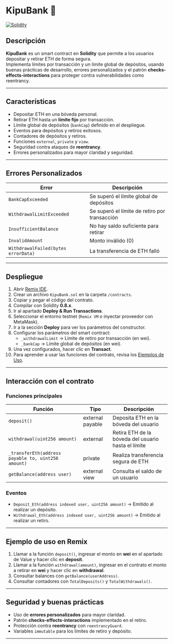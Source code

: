 # KipuBank 🏦

[![Solidity](https://img.shields.io/badge/Solidity-0.8.x-blue?logo=ethereum&logoColor=white)](https://soliditylang.org/) 

## Descripción
**KipuBank** es un smart contract en **Solidity** que permite a los usuarios depositar y retirar ETH de forma segura.  
Implementa límites por transacción y un límite global de depósitos, usando buenas prácticas de desarrollo, errores personalizados y el patrón **checks-effects-interactions** para proteger contra vulnerabilidades como reentrancy.

---

## Características

- Depositar ETH en una bóveda personal.
- Retirar ETH hasta un **límite fijo** por transacción.
- Límite global de depósitos (`bankCap`) definido en el despliegue.
- Eventos para depósitos y retiros exitosos.
- Contadores de depósitos y retiros.
- Funciones `external`, `private` y `view`.
- Seguridad contra ataques de **reentrancy**.
- Errores personalizados para mayor claridad y seguridad.

---

## Errores Personalizados

| Error | Descripción |
|-------|------------|
| `BankCapExceeded` | Se superó el límite global de depósitos |
| `WithdrawalLimitExceeded` | Se superó el límite de retiro por transacción |
| `InsufficientBalance` | No hay saldo suficiente para retirar |
| `InvalidAmount` | Monto inválido (0) |
| `WithdrawalFailed(bytes errorData)` | La transferencia de ETH falló |

---

## Despliegue

1. Abrir [Remix IDE](https://remix.ethereum.org/).  
2. Crear un archivo `KipuBank.sol` en la carpeta `/contracts`.  
3. Copiar y pegar el código del contrato.  
4. Compilar con Solidity **0.8.x**.  
5. Ir al apartado **Deploy & Run Transactions**.
6. Seleccionar el entorno testnet (`Remix VM` o inyectar proveedor con MetaMask).
7. Ir a la sección **Deploy** para ver los parámetros del constructor.
8. Configurar los parámetros del smart contract:  
   - `_withdrawalLimit` → Límite de retiro por transacción (en wei).  
   - `_bankCap` → Límite global de depósitos (en wei).  
9. Una vez configurados, hacer clic en **Transact**.
10. Para aprender a usar las funciones del contrato, revisa los [Ejemplos de Uso](#ejemplos-de-uso).

---

## Interacción con el contrato

### Funciones principales

| Función | Tipo | Descripción |
|---------|------|------------|
| `deposit()` | external payable | Deposita ETH en la bóveda del usuario |
| `withdrawal(uint256 amount)` | external | Retira ETH de la bóveda del usuario hasta el límite |
| `_transferEth(address payable to, uint256 amount)` | private | Realiza transferencia segura de ETH |
| `getBalance(address user)` | external view | Consulta el saldo de un usuario |

### Eventos

- `Deposit_Eth(address indexed user, uint256 amount)` → Emitido al realizar un depósito.  
- `Withdrawal_Eth(address indexed user, uint256 amount)` → Emitido al realizar un retiro.  

---

## Ejemplo de uso en Remix

1. Llamar a la función `deposit()`, ingresar el monto en **wei** en el apartado de Value y hacer clic en **deposit**.  
2. Llamar a la función `withdrawal(amount)`, ingresar en el contrato el monto a retirar en **wei** y hacer clic en **withdrawal**.  
3. Consultar balances con `getBalance(userAddress)`.  
4. Consultar contadores con `TotalDeposits()` y `TotalWithdrawals()`.  

---

## Seguridad y buenas prácticas

- Uso de **errores personalizados** para mayor claridad.  
- Patrón **checks-effects-interactions** implementado en el retiro.  
- Protección contra **reentrancy** con `reentrancyGuard`.  
- Variables `immutable` para los límites de retiro y depósito.  

---
